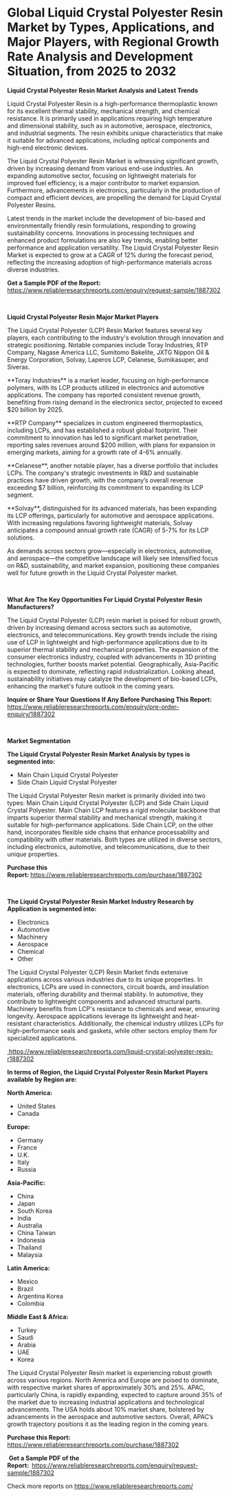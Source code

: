 <p><h1>Global Liquid Crystal Polyester Resin Market by Types, Applications, and Major Players, with Regional Growth Rate Analysis and Development Situation, from 2025 to 2032</h1></p><p><strong>Liquid Crystal Polyester Resin Market Analysis and Latest Trends</strong></p>
<p><p>Liquid Crystal Polyester Resin is a high-performance thermoplastic known for its excellent thermal stability, mechanical strength, and chemical resistance. It is primarily used in applications requiring high temperature and dimensional stability, such as in automotive, aerospace, electronics, and industrial segments. The resin exhibits unique characteristics that make it suitable for advanced applications, including optical components and high-end electronic devices.</p><p>The Liquid Crystal Polyester Resin Market is witnessing significant growth, driven by increasing demand from various end-use industries. An expanding automotive sector, focusing on lightweight materials for improved fuel efficiency, is a major contributor to market expansion. Furthermore, advancements in electronics, particularly in the production of compact and efficient devices, are propelling the demand for Liquid Crystal Polyester Resins.</p><p>Latest trends in the market include the development of bio-based and environmentally friendly resin formulations, responding to growing sustainability concerns. Innovations in processing techniques and enhanced product formulations are also key trends, enabling better performance and application versatility. The Liquid Crystal Polyester Resin Market is expected to grow at a CAGR of 12% during the forecast period, reflecting the increasing adoption of high-performance materials across diverse industries.</p></p>
<p><strong>Get a Sample PDF of the Report:&nbsp;</strong> <a href="https://www.reliableresearchreports.com/enquiry/request-sample/1887302?utm_campaign=2331&utm_medium=2&utm_source=Github&utm_content=ia&utm_term=15022025&utm_id=liquid-crystal-polyester-resin">https://www.reliableresearchreports.com/enquiry/request-sample/1887302</a></p>
<p>&nbsp;</p>
<p><strong>Liquid Crystal Polyester Resin Major Market Players</strong></p>
<p><p>The Liquid Crystal Polyester (LCP) Resin Market features several key players, each contributing to the industry's evolution through innovation and strategic positioning. Notable companies include Toray Industries, RTP Company, Nagase America LLC, Sumitomo Bakelite, JXTG Nippon Oil & Energy Corporation, Solvay, Laperos LCP, Celanese, Sumikasuper, and Siveras.</p><p>**Toray Industries** is a market leader, focusing on high-performance polymers, with its LCP products utilized in electronics and automotive applications. The company has reported consistent revenue growth, benefiting from rising demand in the electronics sector, projected to exceed $20 billion by 2025.</p><p>**RTP Company** specializes in custom engineered thermoplastics, including LCPs, and has established a robust global footprint. Their commitment to innovation has led to significant market penetration, reporting sales revenues around $200 million, with plans for expansion in emerging markets, aiming for a growth rate of 4-6% annually.</p><p>**Celanese**, another notable player, has a diverse portfolio that includes LCPs. The company's strategic investments in R&D and sustainable practices have driven growth, with the company’s overall revenue exceeding $7 billion, reinforcing its commitment to expanding its LCP segment.</p><p>**Solvay**, distinguished for its advanced materials, has been expanding its LCP offerings, particularly for automotive and aerospace applications. With increasing regulations favoring lightweight materials, Solvay anticipates a compound annual growth rate (CAGR) of 5-7% for its LCP solutions.</p><p>As demands across sectors grow—especially in electronics, automotive, and aerospace—the competitive landscape will likely see intensified focus on R&D, sustainability, and market expansion, positioning these companies well for future growth in the Liquid Crystal Polyester market.</p></p>
<p>&nbsp;</p>
<p><strong>What Are The Key Opportunities For Liquid Crystal Polyester Resin Manufacturers?</strong></p>
<p><p>The Liquid Crystal Polyester (LCP) resin market is poised for robust growth, driven by increasing demand across sectors such as automotive, electronics, and telecommunications. Key growth trends include the rising use of LCP in lightweight and high-performance applications due to its superior thermal stability and mechanical properties. The expansion of the consumer electronics industry, coupled with advancements in 3D printing technologies, further boosts market potential. Geographically, Asia-Pacific is expected to dominate, reflecting rapid industrialization. Looking ahead, sustainability initiatives may catalyze the development of bio-based LCPs, enhancing the market's future outlook in the coming years.</p></p>
<p><strong>Inquire or Share Your Questions If Any Before Purchasing This Report:</strong> <a href="https://www.reliableresearchreports.com/enquiry/pre-order-enquiry/1887302?utm_campaign=2331&utm_medium=2&utm_source=Github&utm_content=ia&utm_term=15022025&utm_id=liquid-crystal-polyester-resin">https://www.reliableresearchreports.com/enquiry/pre-order-enquiry/1887302</a></p>
<p>&nbsp;</p>
<p><strong>Market Segmentation</strong></p>
<p><strong>The Liquid Crystal Polyester Resin Market Analysis by types is segmented into:</strong></p>
<p><ul><li>Main Chain Liquid Crystal Polyester</li><li>Side Chain Liquid Crystal Polyester</li></ul></p>
<p><p>The Liquid Crystal Polyester Resin market is primarily divided into two types: Main Chain Liquid Crystal Polyester (LCP) and Side Chain Liquid Crystal Polyester. Main Chain LCP features a rigid molecular backbone that imparts superior thermal stability and mechanical strength, making it suitable for high-performance applications. Side Chain LCP, on the other hand, incorporates flexible side chains that enhance processability and compatibility with other materials. Both types are utilized in diverse sectors, including electronics, automotive, and telecommunications, due to their unique properties.</p></p>
<p><strong>Purchase this Report:&nbsp;</strong><a href="https://www.reliableresearchreports.com/purchase/1887302?utm_campaign=2331&utm_medium=2&utm_source=Github&utm_content=ia&utm_term=15022025&utm_id=liquid-crystal-polyester-resin">https://www.reliableresearchreports.com/purchase/1887302</a></p>
<p>&nbsp;</p>
<p><strong>The Liquid Crystal Polyester Resin Market Industry Research by Application is segmented into:</strong></p>
<p><ul><li>Electronics</li><li>Automotive</li><li>Machinery</li><li>Aerospace</li><li>Chemical</li><li>Other</li></ul></p>
<p><p>The Liquid Crystal Polyester (LCP) Resin Market finds extensive applications across various industries due to its unique properties. In electronics, LCPs are used in connectors, circuit boards, and insulation materials, offering durability and thermal stability. In automotive, they contribute to lightweight components and advanced structural parts. Machinery benefits from LCP's resistance to chemicals and wear, ensuring longevity. Aerospace applications leverage its lightweight and heat-resistant characteristics. Additionally, the chemical industry utilizes LCPs for high-performance seals and gaskets, while other sectors employ them for specialized applications.</p></p>
<p><a href="https://www.reliableresearchreports.com/liquid-crystal-polyester-resin-r1887302?utm_campaign=2331&utm_medium=2&utm_source=Github&utm_content=ia&utm_term=15022025&utm_id=liquid-crystal-polyester-resin">&nbsp;https://www.reliableresearchreports.com/liquid-crystal-polyester-resin-r1887302</a></p>
<p><strong>In terms of Region, the Liquid Crystal Polyester Resin Market Players available by Region are:</strong></p>
<p>
    <p> <strong> North America: </strong>
        <ul>
            <li>United States</li>
            <li>Canada</li>
        </ul>
        </p> 
    <p> <strong> Europe: </strong>
        <ul>
            <li>Germany</li>
            <li>France</li>
            <li>U.K.</li>
            <li>Italy</li>
            <li>Russia</li>
        </ul>
        </p> 
    <p> <strong> Asia-Pacific: </strong>
        <ul>
            <li>China</li>
            <li>Japan</li>
            <li>South Korea</li>
            <li>India</li>
            <li>Australia</li>
            <li>China Taiwan</li>
            <li>Indonesia</li>
            <li>Thailand</li>
            <li>Malaysia</li>
        </ul>
        </p> 
    <p> <strong> Latin America: </strong>
        <ul>
            <li>Mexico</li>
            <li>Brazil</li>
            <li>Argentina Korea</li>
            <li>Colombia</li>
        </ul>
        </p> 
    <p> <strong> Middle East & Africa: </strong>
        <ul>
            <li>Turkey</li>
            <li>Saudi</li>
            <li>Arabia</li>
            <li>UAE</li>
            <li>Korea</li>
        </ul>
    </p>
    </p>
<p><p>The Liquid Crystal Polyester Resin market is experiencing robust growth across various regions. North America and Europe are poised to dominate, with respective market shares of approximately 30% and 25%. APAC, particularly China, is rapidly expanding, expected to capture around 35% of the market due to increasing industrial applications and technological advancements. The USA holds about 10% market share, bolstered by advancements in the aerospace and automotive sectors. Overall, APAC’s growth trajectory positions it as the leading region in the coming years.</p></p>
<p><strong>Purchase this Report: </strong><a href="https://www.reliableresearchreports.com/purchase/1887302?utm_campaign=2331&utm_medium=2&utm_source=Github&utm_content=ia&utm_term=15022025&utm_id=liquid-crystal-polyester-resin">https://www.reliableresearchreports.com/purchase/1887302</a></p>
<p>&nbsp;<strong>Get a Sample PDF of the Report:&nbsp;&nbsp;</strong><a href="https://www.reliableresearchreports.com/enquiry/request-sample/1887302?utm_campaign=2331&utm_medium=2&utm_source=Github&utm_content=ia&utm_term=15022025&utm_id=liquid-crystal-polyester-resin">https://www.reliableresearchreports.com/enquiry/request-sample/1887302</a></p>
<p><strong></strong></p>
<p>Check more reports on <a href="https://www.reliableresearchreports.com/?utm_campaign=2331&utm_medium=2&utm_source=Github&utm_content=ia&utm_term=15022025&utm_id=liquid-crystal-polyester-resin">https://www.reliableresearchreports.com/</a></p>